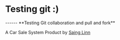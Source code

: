 
<h1>Testing git :)</h1>
------
**Testing Git collaboration and pull and fork**

A Car Sale System Product by [Saing
Linn](www.https://github.com/SaingLinn)

